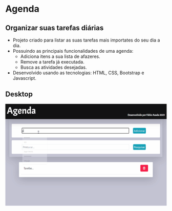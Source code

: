 # Agenda

## Organizar suas tarefas diárias

- Projeto criado para listar as suas tarefas mais importates do seu dia a dia.
- Possuindo as principais funcionalidades de uma agenda: 
  - Adiciona itens a sua lista de afazeres. 
  - Remove a tarefa já executada.
  - Busca as atividades desejadas.
- Desenvolvido usando as tecnologias: HTML, CSS, Bootstrap e Javascript.

## Desktop

![Interface da Agenda para Desktop](https://github.com/FabioAsada/Agenda/blob/main/agenda.gif)
